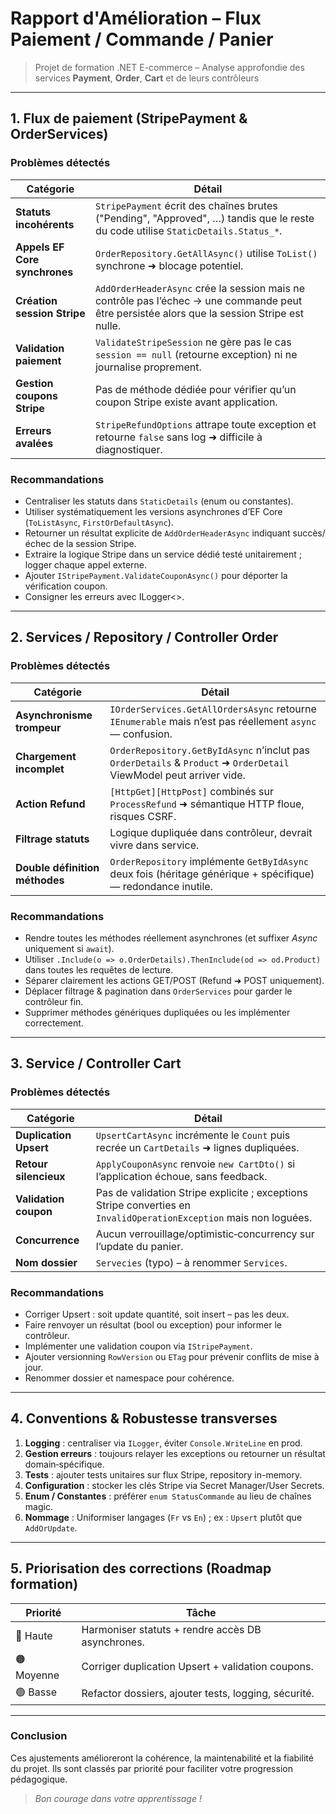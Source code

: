 # Rapport d'Amélioration – Flux Paiement / Commande / Panier

> Projet de formation .NET E-commerce – Analyse approfondie des services **Payment**, **Order**, **Cart** et de leurs contrôleurs

---

## 1. Flux de paiement (StripePayment & OrderServices)

### Problèmes détectés

| Catégorie | Détail |
|-----------|--------|
| **Statuts incohérents** | `StripePayment` écrit des chaînes brutes ("Pending", "Approved", …) tandis que le reste du code utilise `StaticDetails.Status_*`.  |
| **Appels EF Core synchrones** | `OrderRepository.GetAllAsync()` utilise `ToList()` synchrone ➜ blocage potentiel. |
| **Création session Stripe** | `AddOrderHeaderAsync` crée la session mais ne contrôle pas l’échec → une commande peut être persistée alors que la session Stripe est nulle. |
| **Validation paiement** | `ValidateStripeSession` ne gère pas le cas `session == null` (retourne exception) ni ne journalise proprement. |
| **Gestion coupons Stripe** | Pas de méthode dédiée pour vérifier qu’un coupon Stripe existe avant application. |
| **Erreurs avalées** | `StripeRefundOptions` attrape toute exception et retourne `false` sans log ➜ difficile à diagnostiquer. |

### Recommandations
* Centraliser les statuts dans `StaticDetails` (enum ou constantes).
* Utiliser systématiquement les versions asynchrones d’EF Core (`ToListAsync`, `FirstOrDefaultAsync`).
* Retourner un résultat explicite de `AddOrderHeaderAsync` indiquant succès/échec de la session Stripe.
* Extraire la logique Stripe dans un service dédié testé unitairement ; logger chaque appel externe.
* Ajouter `IStripePayment.ValidateCouponAsync()` pour déporter la vérification coupon.
* Consigner les erreurs avec ILogger<>.

---

## 2. Services / Repository / Controller **Order**

### Problèmes détectés
| Catégorie | Détail |
|-----------|--------|
| **Asynchronisme trompeur** | `IOrderServices.GetAllOrdersAsync` retourne `IEnumerable` mais n’est pas réellement `async` — confusion. |
| **Chargement incomplet** | `OrderRepository.GetByIdAsync` n’inclut pas `OrderDetails` & `Product` ➜ `OrderDetail` ViewModel peut arriver vide. |
| **Action Refund** | `[HttpGet][HttpPost]` combinés sur `ProcessRefund` ➜ sémantique HTTP floue, risques CSRF. |
| **Filtrage statuts** | Logique dupliquée dans contrôleur, devrait vivre dans service. |
| **Double définition méthodes** | `OrderRepository` implémente `GetByIdAsync` deux fois (héritage générique + spécifique) — redondance inutile. |

### Recommandations
* Rendre toutes les méthodes réellement asynchrones (et suffixer *Async* uniquement si `await`).
* Utiliser `.Include(o => o.OrderDetails).ThenInclude(od => od.Product)` dans toutes les requêtes de lecture.
* Séparer clairement les actions GET/POST (Refund ➜ POST uniquement).
* Déplacer filtrage & pagination dans `OrderServices` pour garder le contrôleur fin.
* Supprimer méthodes génériques dupliquées ou les implémenter correctement.

---

## 3. Service / Controller **Cart**

### Problèmes détectés
| Catégorie | Détail |
|-----------|--------|
| **Duplication Upsert** | `UpsertCartAsync` incrémente le `Count` puis recrée un `CartDetails` ➜ lignes dupliquées.
| **Retour silencieux** | `ApplyCouponAsync` renvoie `new CartDto()` si l’appli­cation échoue, sans feedback.
| **Validation coupon** | Pas de validation Stripe explicite ; exceptions Stripe converties en `InvalidOperationException` mais non loguées.
| **Concurrence** | Aucun verrouillage/optimistic‐concurrency sur l’update du panier.
| **Nom dossier** | `Servecies` (typo) – à renommer `Services`.

### Recommandations
* Corriger Upsert : soit update quantité, soit insert – pas les deux.
* Faire renvoyer un résultat (bool ou exception) pour informer le contrôleur.
* Implémenter une validation coupon via `IStripePayment`.
* Ajouter versionning `RowVersion` ou `ETag` pour prévenir conflits de mise à jour.
* Renommer dossier et namespace pour cohérence.

---

## 4. Conventions & Robustesse transverses

1. **Logging** : centraliser via `ILogger`, éviter `Console.WriteLine` en prod.
2. **Gestion erreurs** : toujours relayer les exceptions ou retourner un résultat domain‐spécifique.
3. **Tests** : ajouter tests unitaires sur flux Stripe, repository in-memory.
4. **Configuration** : stocker les clés Stripe via Secret Manager/User Secrets.
5. **Enum / Constantes** : préférer `enum StatusCommande` au lieu de chaînes magic.
6. **Nommage** : Uniformiser langages (`Fr` vs `En`) ; ex : `Upsert` plutôt que `AddOrUpdate`.

---

## 5. Priorisation des corrections (Roadmap formation)

| **Priorité** | **Tâche** |
|--------------|-----------|
| 🔴 Haute | Harmoniser statuts + rendre accès DB asynchrones.
| 🟠 Moyenne | Corriger duplication Upsert + validation coupons.
| 🟢 Basse | Refactor dossiers, ajouter tests, logging, sécurité.

---

### Conclusion
Ces ajustements amélioreront la cohérence, la maintenabilité et la fiabilité du projet. Ils sont classés par priorité pour faciliter votre progression pédagogique.

> _Bon courage dans votre apprentissage !_
